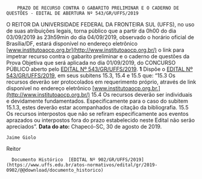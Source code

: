         PRAZO DE RECURSO CONTRA O GABARITO PRELIMINAR E O CADERNO DE QUESTÕES - EDITAL DE ABERTURA Nº 543/GR/UFFS/2019  

 O REITOR DA UNIVERSIDADE FEDERAL DA FRONTEIRA SUL (UFFS), no uso de suas atribuições legais, torna público que a partir da 0h00 do dia 03/09/2019 às 23h59min do dia 04/09/2019, observado o horário oficial de Brasília/DF, estará disponível no endereço eletrônico [www.institutoaocp.org.br](http://www.institutoaocp.org.br/) o link para impetrar recurso contra o gabarito preliminar e o caderno de questões da Prova Objetiva que será aplicada no dia 01/09/2019, do CONCURSO PÚBLICO aberto pelo [EDITAL Nº 543/GR/UFFS/2019](https://www.uffs.edu.br/atos-normativos/edital/gr/2019-0543).   **1**  Dispõe o [EDITAL Nº 543/GR/UFFS/2019](https://www.uffs.edu.br/atos-normativos/edital/gr/2019-0543), em seus subitens 15.3, 15.4 e 15.5 que: “15.3 Os recursos deverão ser protocolados em requerimento próprio, através de link disponível no endereço eletrônico [www.institutoaocp.org.br.](http://www.institutoaocp.org.br/) 15.4 Os recursos deverão ser individuais e devidamente fundamentados. Especificamente para o caso do subitem 15.1.3, estes deverão estar acompanhados de citação da bibliografia. 15.5 Os recursos interpostos que não se refiram especificamente aos eventos aprazados ou interpostos fora do prazo estabelecido neste Edital não serão apreciados”.        **Data do ato:** Chapecó-SC, 30 de agosto de 2019.   
 

    Jaime Giolo   
 Reitor 

      Documento Histórico  [EDITAL Nº 902/GR/UFFS/2019](https://www.uffs.edu.br/atos-normativos/edital/gr/2019-0902/@@download/documento_historico)     
      